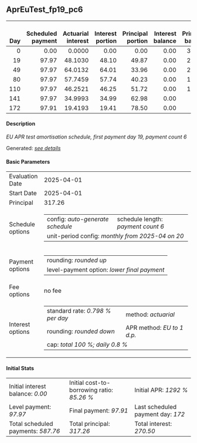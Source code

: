 <h2>AprEuTest_fp19_pc6</h2>
<table>
    <thead style="vertical-align: bottom;">
        <th style="text-align: right;">Day</th>
        <th style="text-align: right;">Scheduled payment</th>
        <th style="text-align: right;">Actuarial interest</th>
        <th style="text-align: right;">Interest portion</th>
        <th style="text-align: right;">Principal portion</th>
        <th style="text-align: right;">Interest balance</th>
        <th style="text-align: right;">Principal balance</th>
        <th style="text-align: right;">Total actuarial interest</th>
        <th style="text-align: right;">Total interest</th>
        <th style="text-align: right;">Total principal</th>
    </thead>
    <tr style="text-align: right;">
        <td class="ci00">0</td>
        <td class="ci01" style="white-space: nowrap;">0.00</td>
        <td class="ci02">0.0000</td>
        <td class="ci03">0.00</td>
        <td class="ci04">0.00</td>
        <td class="ci05">0.00</td>
        <td class="ci06">317.26</td>
        <td class="ci07">0.0000</td>
        <td class="ci08">0.00</td>
        <td class="ci09">0.00</td>
    </tr>
    <tr style="text-align: right;">
        <td class="ci00">19</td>
        <td class="ci01" style="white-space: nowrap;">97.97</td>
        <td class="ci02">48.1030</td>
        <td class="ci03">48.10</td>
        <td class="ci04">49.87</td>
        <td class="ci05">0.00</td>
        <td class="ci06">267.39</td>
        <td class="ci07">48.1030</td>
        <td class="ci08">48.10</td>
        <td class="ci09">49.87</td>
    </tr>
    <tr style="text-align: right;">
        <td class="ci00">49</td>
        <td class="ci01" style="white-space: nowrap;">97.97</td>
        <td class="ci02">64.0132</td>
        <td class="ci03">64.01</td>
        <td class="ci04">33.96</td>
        <td class="ci05">0.00</td>
        <td class="ci06">233.43</td>
        <td class="ci07">112.1161</td>
        <td class="ci08">112.11</td>
        <td class="ci09">83.83</td>
    </tr>
    <tr style="text-align: right;">
        <td class="ci00">80</td>
        <td class="ci01" style="white-space: nowrap;">97.97</td>
        <td class="ci02">57.7459</td>
        <td class="ci03">57.74</td>
        <td class="ci04">40.23</td>
        <td class="ci05">0.00</td>
        <td class="ci06">193.20</td>
        <td class="ci07">169.8620</td>
        <td class="ci08">169.85</td>
        <td class="ci09">124.06</td>
    </tr>
    <tr style="text-align: right;">
        <td class="ci00">110</td>
        <td class="ci01" style="white-space: nowrap;">97.97</td>
        <td class="ci02">46.2521</td>
        <td class="ci03">46.25</td>
        <td class="ci04">51.72</td>
        <td class="ci05">0.00</td>
        <td class="ci06">141.48</td>
        <td class="ci07">216.1141</td>
        <td class="ci08">216.10</td>
        <td class="ci09">175.78</td>
    </tr>
    <tr style="text-align: right;">
        <td class="ci00">141</td>
        <td class="ci01" style="white-space: nowrap;">97.97</td>
        <td class="ci02">34.9993</td>
        <td class="ci03">34.99</td>
        <td class="ci04">62.98</td>
        <td class="ci05">0.00</td>
        <td class="ci06">78.50</td>
        <td class="ci07">251.1134</td>
        <td class="ci08">251.09</td>
        <td class="ci09">238.76</td>
    </tr>
    <tr style="text-align: right;">
        <td class="ci00">172</td>
        <td class="ci01" style="white-space: nowrap;">97.91</td>
        <td class="ci02">19.4193</td>
        <td class="ci03">19.41</td>
        <td class="ci04">78.50</td>
        <td class="ci05">0.00</td>
        <td class="ci06">0.00</td>
        <td class="ci07">270.5328</td>
        <td class="ci08">270.50</td>
        <td class="ci09">317.26</td>
    </tr>
</table>
<h4>Description</h4>
<p><i>EU APR test amortisation schedule, first payment day 19, payment count 6</i></p>
<p>Generated: <i><a href="../GeneratedDate.html">see details</a></i></p>
<h4>Basic Parameters</h4>
<table>
    <tr>
        <td>Evaluation Date</td>
        <td>2025-04-01</td>
    </tr>
    <tr>
        <td>Start Date</td>
        <td>2025-04-01</td>
    </tr>
    <tr>
        <td>Principal</td>
        <td>317.26</td>
    </tr>
    <tr>
        <td>Schedule options</td>
        <td>
            <table>
                <tr>
                    <td>config: <i>auto-generate schedule</i></td>
                    <td>schedule length: <i><i>payment count</i> 6</i></td>
                </tr>
                <tr>
                    <td colspan="2" style="white-space: nowrap;">unit-period config: <i>monthly from 2025-04 on 20</i></td>
                </tr>
            </table>
        </td>
    </tr>
    <tr>
        <td>Payment options</td>
        <td>
            <table>
                <tr>
                    <td>rounding: <i>rounded up</i></td>
                </tr>
                <tr>
                    <td>level-payment option: <i>lower&nbsp;final&nbsp;payment</i></td>
                </tr>
            </table>
        </td>
    </tr>
    <tr>
        <td>Fee options</td>
        <td>no fee
        </td>
    </tr>
    <tr>
        <td>Interest options</td>
        <td>
            <table>
                <tr>
                    <td>standard rate: <i>0.798 % per day</i></td>
                    <td>method: <i>actuarial</i></td>
                </tr>
                <tr>
                    <td>rounding: <i>rounded down</i></td>
                    <td>APR method: <i>EU to 1 d.p.</i></td>
                </tr>
                <tr>
                    <td colspan="2">cap: <i>total 100 %; daily 0.8 %</td>
                </tr>
            </table>
        </td>
    </tr>
</table>
<h4>Initial Stats</h4>
<table>
    <tr>
        <td>Initial interest balance: <i>0.00</i></td>
        <td>Initial cost-to-borrowing ratio: <i>85.26 %</i></td>
        <td>Initial APR: <i>1292 %</i></td>
    </tr>
    <tr>
        <td>Level payment: <i>97.97</i></td>
        <td>Final payment: <i>97.91</i></td>
        <td>Last scheduled payment day: <i>172</i></td>
    </tr>
    <tr>
        <td>Total scheduled payments: <i>587.76</i></td>
        <td>Total principal: <i>317.26</i></td>
        <td>Total interest: <i>270.50</i></td>
    </tr>
</table>